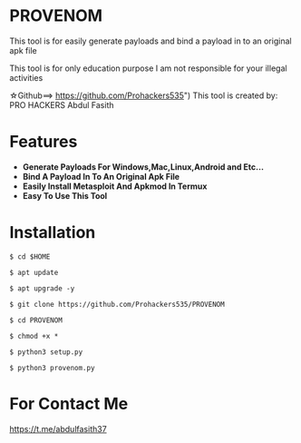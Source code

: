 # PROVENOM

This tool is for easily generate payloads and bind a payload in to an original apk file  

This tool is for only education purpose
I am not responsible for your illegal activities

☆Github==> https://github.com/Prohackers535")
This tool is created by:
                     PRO HACKERS
                     Abdul Fasith
# Features 

- **Generate Payloads For Windows,Mac,Linux,Android and Etc...**
- **Bind A Payload In To An Original Apk File**
- **Easily Install Metasploit And Apkmod In Termux**
- **Easy To Use This Tool**



# Installation 

```
$ cd $HOME
```
```
$ apt update
```
```
$ apt upgrade -y
```
```
$ git clone https://github.com/Prohackers535/PROVENOM
```
```
$ cd PROVENOM
```
```
$ chmod +x *
```
```
$ python3 setup.py
```
```
$ python3 provenom.py
```

# For Contact Me

  https://t.me/abdulfasith37

